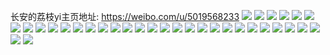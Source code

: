 长安的荔枝yi主页地址: https://weibo.com/u/5019568233 
![](https://wx4.sinaimg.cn/mw2000/005tHAZXly1h9cuk8f3h9j30tz140ahn.jpg) 
![](https://wx4.sinaimg.cn/mw2000/005tHAZXly1h8yhj36ribj31o02804qr.jpg) 
![](https://wx4.sinaimg.cn/mw2000/005tHAZXly1h8w2kkwy16j30u0140wnt.jpg) 
![](https://wx4.sinaimg.cn/mw2000/005tHAZXly1h8u7makin9j31o0280kjm.jpg) 
![](https://wx4.sinaimg.cn/mw2000/005tHAZXly1h8kkaxxhqvj30u00u0dn2.jpg) 
![](https://wx4.sinaimg.cn/mw2000/005tHAZXly1h8ant9jn0lj30u0140gur.jpg) 
![](https://wx4.sinaimg.cn/mw2000/005tHAZXly1h8ant9tui1j30u012bafd.jpg) 
![](https://wx4.sinaimg.cn/mw2000/005tHAZXly1h8anta32kfj30u0140qc2.jpg) 
![](https://wx4.sinaimg.cn/mw2000/005tHAZXly1h8antadks4j30u0140thz.jpg) 
![](https://wx4.sinaimg.cn/mw2000/005tHAZXly1h8antebdxzj30u01syk01.jpg) 
![](https://wx4.sinaimg.cn/mw2000/005tHAZXly1h8antf3uanj30u0140gsm.jpg) 
![](https://wx4.sinaimg.cn/mw2000/005tHAZXly1h89ljuiyt6j32c033zu0y.jpg) 
![](https://wx4.sinaimg.cn/mw2000/005tHAZXly1h89ljyn75qj31o0280npd.jpg) 
![](https://wx4.sinaimg.cn/mw2000/005tHAZXly1h89lk3yx1bj31o12804qq.jpg) 
![](https://wx4.sinaimg.cn/mw2000/005tHAZXly1h89lkbjglqj32c0340e83.jpg) 
![](https://wx4.sinaimg.cn/mw2000/005tHAZXly1h89lkpb01gj32c02c0hdv.jpg) 
![](https://wx4.sinaimg.cn/mw2000/005tHAZXly1h89ljo9yy1j32c02bzu0y.jpg) 
![](https://wx4.sinaimg.cn/mw2000/005tHAZXly1h84x5grxt6j32c03407wi.jpg) 
![](https://wx4.sinaimg.cn/mw2000/005tHAZXly1h82iaunjhvj30u013z476.jpg) 
![](https://wx4.sinaimg.cn/mw2000/005tHAZXly1h82iaxjkw9j30u0140gsd.jpg) 
![](https://wx4.sinaimg.cn/mw2000/005tHAZXly1h82iay564kj30u01400yk.jpg) 
![](https://wx4.sinaimg.cn/mw2000/005tHAZXly1h7tcg3m5thj30wi1ycn9y.jpg) 
![](https://wx4.sinaimg.cn/mw2000/005tHAZXly1h7tcfxsqrbj31c81scx6r.jpg) 
![](https://wx4.sinaimg.cn/mw2000/005tHAZXly1h7tcg23z0oj31v62dskjm.jpg) 
![](https://wx4.sinaimg.cn/mw2000/005tHAZXly1h7tcg8x1cpj32c01jzx6p.jpg) 
![](https://wx4.sinaimg.cn/mw2000/005tHAZXly1h7qxju4qimj31nz1zmnpe.jpg) 
![](https://wx4.sinaimg.cn/mw2000/005tHAZXly1h6vwuz5ntmj31o0280kdm.jpg) 
![](https://wx4.sinaimg.cn/mw2000/005tHAZXly1h5d6gl2kpnj31kl1gpe82.jpg) 
![](https://wx4.sinaimg.cn/mw2000/005tHAZXly1h5dkwsumyuj31kw1kwhdt.jpg) 
![](https://wx4.sinaimg.cn/mw2000/005tHAZXly1h5dkwxv9plj31kt205npf.jpg) 
![](https://wx4.sinaimg.cn/mw2000/005tHAZXly1h5dkx33yzgj31im1wbe83.jpg) 
![](https://wx4.sinaimg.cn/mw2000/005tHAZXly1h4lnx7f7v6j30u014013y.jpg) 
![](https://wx4.sinaimg.cn/mw2000/005tHAZXgy1h4jg9d53j4j30u0140aec.jpg) 
